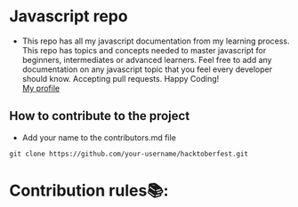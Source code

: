 # Javascript repo
- This repo has all my javascript documentation from my learning process. This repo has topics and concepts needed to master javascript for beginners, intermediates or advanced learners. Feel free to add any documentation on any javascript topic that you feel every developer should know. Accepting pull requests. Happy Coding! <br>
[My profile](https://github.com/Lynch23)
## How to contribute to the project
- Add your name to the contributors.md file
```
git clone https://github.com/your-username/hacktoberfest.git
```

# Contribution rules📚:
